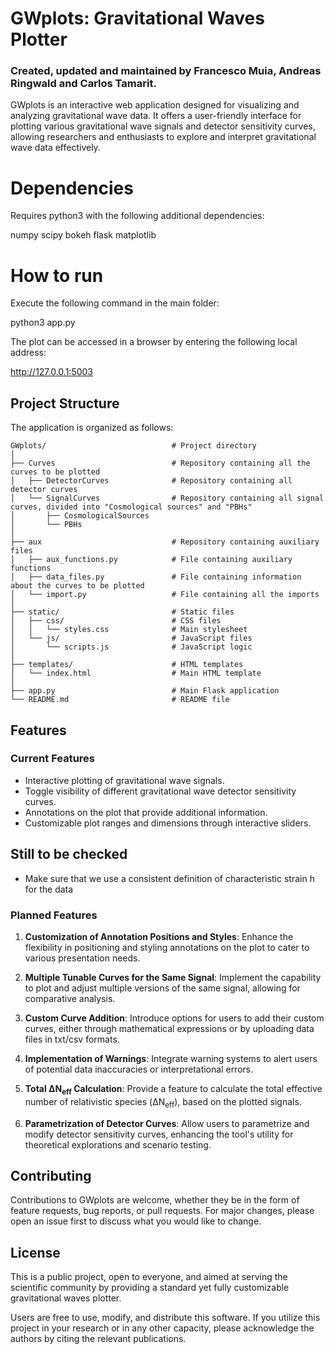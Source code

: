 # GWplots: Gravitational Waves Plotter

### Created, updated and maintained by Francesco Muia, Andreas Ringwald and Carlos Tamarit.

GWplots is an interactive web application designed for visualizing and analyzing gravitational wave data. It offers a user-friendly interface for plotting various gravitational wave signals and detector sensitivity curves, allowing researchers and enthusiasts to explore and interpret gravitational wave data effectively.

# Dependencies

Requires python3 with the following additional dependencies:

numpy
scipy
bokeh
flask
matplotlib


# How to run

Execute the following command in the main folder:

python3 app.py 

The plot can be accessed in a browser by entering the following local address:

http://127.0.0.1:5003




## Project Structure

The application is organized as follows:

```
GWplots/                            # Project directory
│
├── Curves                          # Repository containing all the curves to be plotted
│   ├── DetectorCurves              # Repository containing all detector curves
│   └── SignalCurves                # Repository containing all signal curves, divided into "Cosmological sources" and "PBHs"
│       ├── CosmologicalSources
│       └── PBHs
│
├── aux                             # Repository containing auxiliary files
│   ├── aux_functions.py            # File containing auxiliary functions
│   ├── data_files.py               # File containing information about the curves to be plotted
│   └── import.py                   # File containing all the imports
│   
├── static/                         # Static files
│   ├── css/                        # CSS files
│   │   └── styles.css              # Main stylesheet
│   └── js/                         # JavaScript files
│       └── scripts.js              # JavaScript logic
│
├── templates/                      # HTML templates
│   └── index.html                  # Main HTML template
│
├── app.py                          # Main Flask application
└── README.md                       # README file
```

## Features

### Current Features

- Interactive plotting of gravitational wave signals.
- Toggle visibility of different gravitational wave detector sensitivity curves.
- Annotations on the plot that provide additional information.
- Customizable plot ranges and dimensions through interactive sliders.

## Still to be checked

- Make sure that we use a consistent definition of characteristic strain h for the data

### Planned Features

1. **Customization of Annotation Positions and Styles**: Enhance the flexibility in positioning and styling annotations on the plot to cater to various presentation needs.

2. **Multiple Tunable Curves for the Same Signal**: Implement the capability to plot and adjust multiple versions of the same signal, allowing for comparative analysis.

3. **Custom Curve Addition**: Introduce options for users to add their custom curves, either through mathematical expressions or by uploading data files in txt/csv formats.

4. **Implementation of Warnings**: Integrate warning systems to alert users of potential data inaccuracies or interpretational errors.

5. **Total ΔN<sub>eff</sub> Calculation**: Provide a feature to calculate the total effective number of relativistic species (ΔN<sub>eff</sub>), based on the plotted signals.

6. **Parametrization of Detector Curves**: Allow users to parametrize and modify detector sensitivity curves, enhancing the tool's utility for theoretical explorations and scenario testing.



## Contributing

Contributions to GWplots are welcome, whether they be in the form of feature requests, bug reports, or pull requests. For major changes, please open an issue first to discuss what you would like to change.

## License

This is a public project, open to everyone, and aimed at serving the scientific community by providing a standard yet fully customizable gravitational waves plotter.

Users are free to use, modify, and distribute this software. If you utilize this project in your research or in any other capacity, please acknowledge the authors by citing the relevant publications.
